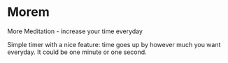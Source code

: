 # Morem
More Meditation - increase your time everyday

Simple timer with a nice feature: time goes up by however much you want everyday. It could be one minute or one second.
